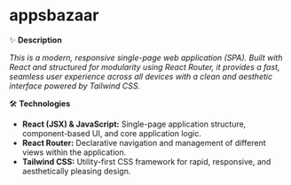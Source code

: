 # appsbazaar

✨ **Description**

*This is a modern, responsive single-page web application (SPA). Built with React and structured for modularity using React Router, it provides a fast, seamless user experience across all devices with a clean and aesthetic interface powered by Tailwind CSS.*

🛠️ **Technologies**

 - **React (JSX) & JavaScript:** Single-page application structure, component-based UI, and core application logic.
 - **React Router:** Declarative navigation and management of different views within the application.
 - **Tailwind CSS:** Utility-first CSS framework for rapid, responsive, and aesthetically pleasing design.
